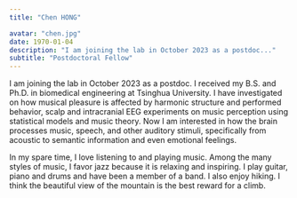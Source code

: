 ```yaml
---
title: "Chen HONG"

avatar: "chen.jpg"
date: 1970-01-04
description: "I am joining the lab in October 2023 as a postdoc..."
subtitle: "Postdoctoral Fellow"
---
```


I am joining the lab in October 2023 as a postdoc. I received my B.S. and Ph.D. in biomedical engineering at Tsinghua University. I have investigated on how musical pleasure is affected by harmonic structure and performed behavior, scalp and intracranial EEG experiments on music perception using statistical models and music theory. Now I am interested in how the brain processes music, speech, and other auditory stimuli, specifically from acoustic to semantic information and even emotional feelings.

In my spare time, I love listening to and playing music. Among the many styles of music, I favor jazz because it is relaxing and inspiring. I play guitar, piano and drums and have been a member of a band. I also enjoy hiking. I think the beautiful view of the mountain is the best reward for a climb.
